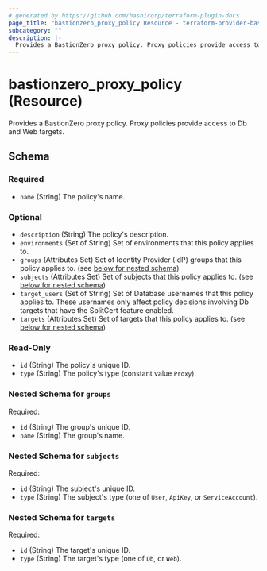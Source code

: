 ```yaml
---
# generated by https://github.com/hashicorp/terraform-plugin-docs
page_title: "bastionzero_proxy_policy Resource - terraform-provider-bastionzero"
subcategory: ""
description: |-
  Provides a BastionZero proxy policy. Proxy policies provide access to Db and Web targets.
---
```


# bastionzero_proxy_policy (Resource)

Provides a BastionZero proxy policy. Proxy policies provide access to Db and Web targets.



<!-- schema generated by tfplugindocs -->
## Schema

### Required

- `name` (String) The policy's name.

### Optional

- `description` (String) The policy's description.
- `environments` (Set of String) Set of environments that this policy applies to.
- `groups` (Attributes Set) Set of Identity Provider (IdP) groups that this policy applies to. (see [below for nested schema](#nestedatt--groups))
- `subjects` (Attributes Set) Set of subjects that this policy applies to. (see [below for nested schema](#nestedatt--subjects))
- `target_users` (Set of String) Set of Database usernames that this policy applies to. These usernames only affect policy decisions involving Db targets that have the SplitCert feature enabled.
- `targets` (Attributes Set) Set of targets that this policy applies to. (see [below for nested schema](#nestedatt--targets))

### Read-Only

- `id` (String) The policy's unique ID.
- `type` (String) The policy's type (constant value `Proxy`).

<a id="nestedatt--groups"></a>
### Nested Schema for `groups`

Required:

- `id` (String) The group's unique ID.
- `name` (String) The group's name.


<a id="nestedatt--subjects"></a>
### Nested Schema for `subjects`

Required:

- `id` (String) The subject's unique ID.
- `type` (String) The subject's type (one of `User`, `ApiKey`, or `ServiceAccount`).


<a id="nestedatt--targets"></a>
### Nested Schema for `targets`

Required:

- `id` (String) The target's unique ID.
- `type` (String) The target's type (one of `Db`, or `Web`).


